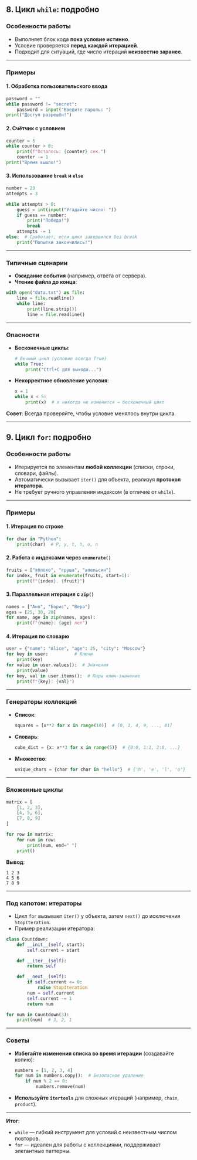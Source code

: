 
## **8. Цикл `while`: подробно**

### **Особенности работы**
- Выполняет блок кода **пока условие истинно**.
- Условие проверяется **перед каждой итерацией**.
- Подходит для ситуаций, где число итераций **неизвестно заранее**.

---

### **Примеры**

#### 1. Обработка пользовательского ввода
```python
password = ""
while password != "secret":
    password = input("Введите пароль: ")
print("Доступ разрешён!")
```

#### 2. Счётчик с условием
```python
counter = 5
while counter > 0:
    print(f"Осталось: {counter} сек.")
    counter -= 1
print("Время вышло!")
```

#### 3. Использование `break` и `else`
```python
number = 23
attempts = 3

while attempts > 0:
    guess = int(input("Угадайте число: "))
    if guess == number:
        print("Победа!")
        break
    attempts -= 1
else:  # Сработает, если цикл завершился без break
    print("Попытки закончились!")
```

---

### **Типичные сценарии**
- **Ожидание события** (например, ответа от сервера).
- **Чтение файла до конца**:
```python
with open("data.txt") as file:
    line = file.readline()
    while line:
        print(line.strip())
        line = file.readline()
```

---

### **Опасности**
- **Бесконечные циклы**: 
  ```python
  # Вечный цикл (условие всегда True)
  while True:
      print("Ctrl+C для выхода...")
  ```
- **Некорректное обновление условия**:
  ```python
  x = 1
  while x < 5:
      print(x)  # x никогда не изменится → бесконечный цикл
  ```

**Совет**: Всегда проверяйте, чтобы условие менялось внутри цикла.

---

## **9. Цикл `for`: подробно**

### **Особенности работы**
- Итерируется по элементам **любой коллекции** (списки, строки, словари, файлы).
- Автоматически вызывает `iter()` для объекта, реализуя **протокол итератора**.
- Не требует ручного управления индексом (в отличие от `while`).

---

### **Примеры**

#### 1. Итерация по строке
```python
for char in "Python":
    print(char)  # P, y, t, h, o, n
```

#### 2. Работа с индексами через `enumerate()`
```python
fruits = ["яблоко", "груша", "апельсин"]
for index, fruit in enumerate(fruits, start=1):
    print(f"{index}. {fruit}")
```

#### 3. Параллельная итерация с `zip()`
```python
names = ["Аня", "Борис", "Вера"]
ages = [25, 30, 28]
for name, age in zip(names, ages):
    print(f"{name}: {age} лет")
```

#### 4. Итерация по словарю
```python
user = {"name": "Alice", "age": 25, "city": "Moscow"}
for key in user:          # Ключи
    print(key)
for value in user.values():  # Значения
    print(value)
for key, val in user.items():  # Пары ключ-значение
    print(f"{key}: {val}")
```

---

### **Генераторы коллекций**
- **Список**:
  ```python
  squares = [x**2 for x in range(10)]  # [0, 1, 4, 9, ..., 81]
  ```
- **Словарь**:
  ```python
  cube_dict = {x: x**3 for x in range(5)}  # {0:0, 1:1, 2:8, ...}
  ```
- **Множество**:
  ```python
  unique_chars = {char for char in "hello"}  # {'h', 'e', 'l', 'o'}
  ```

---

### **Вложенные циклы**
```python
matrix = [
    [1, 2, 3],
    [4, 5, 6],
    [7, 8, 9]
]

for row in matrix:
    for num in row:
        print(num, end=" ")
    print()
```
**Вывод**:
```
1 2 3 
4 5 6 
7 8 9 
```

---

### **Под капотом: итераторы**
- Цикл `for` вызывает `iter()` у объекта, затем `next()` до исключения `StopIteration`.
- Пример реализации итератора:
```python
class Countdown:
    def __init__(self, start):
        self.current = start

    def __iter__(self):
        return self

    def __next__(self):
        if self.current <= 0:
            raise StopIteration
        num = self.current
        self.current -= 1
        return num

for num in Countdown(3):
    print(num)  # 3, 2, 1
```

---

### **Советы**
- **Избегайте изменения списка во время итерации** (создавайте копию):
  ```python
  numbers = [1, 2, 3, 4]
  for num in numbers.copy():  # Безопасное удаление
      if num % 2 == 0:
          numbers.remove(num)
  ```
- **Используйте `itertools`** для сложных итераций (например, `chain`, `product`).

---

**Итог**: 
- `while` — гибкий инструмент для условий с неизвестным числом повторов.
- `for` — идеален для работы с коллекциями, поддерживает элегантные паттерны.